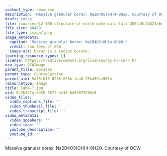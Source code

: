 ```yaml
---
content_type: resource
description: 'Massive granular borax: Na2B4O5(OH)4-8H2O. Courtesy of OCW.'
draft: false
file: /courses/12-108-structure-of-earth-materials-fall-2004/8c7b321a6e20857fce18bd0f079206c0_lab4-7.jpg
file_size: 30470
file_type: image/jpeg
image_metadata:
  caption: 'Massive granular borax: Na2B4O5(OH)4-8H2O.'
  credit: Courtesy of OCW.
  image-alt: borax is a sodium borate.
learning_resource_types: []
license: https://creativecommons.org/licenses/by-nc-sa/4.0/
ocw_type: OCWImage
parent_title: Borates
parent_type: CourseSection
parent_uid: 5a35f615-0235-025b-fea8-75bd59ca5604
resourcetype: Image
title: lab4-7.jpg
uid: 8c7b321a-6e20-857f-ce18-bd0f079206c0
video_files:
  video_captions_file: ''
  video_thumbnail_file: ''
  video_transcript_file: ''
video_metadata:
  video_speakers: ''
  video_tags: ''
  youtube_description: ''
  youtube_id: ''
---
```

Massive granular borax: Na2B4O5(OH)4-8H2O. Courtesy of OCW.